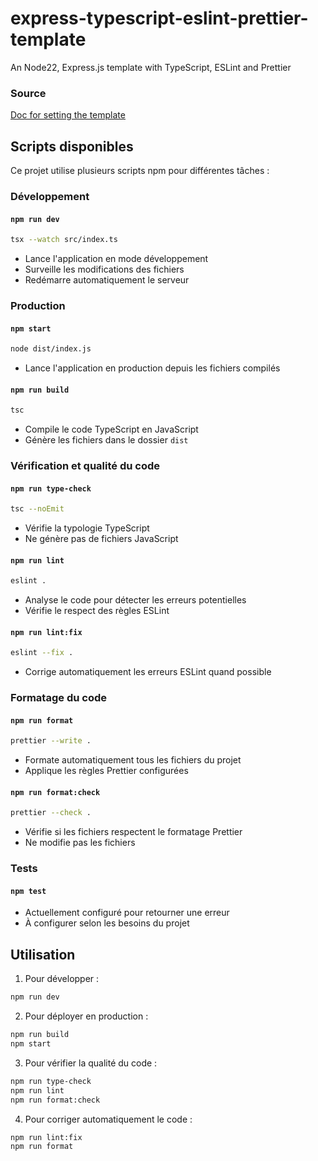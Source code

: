 # express-typescript-eslint-prettier-template

An Node22, Express.js template with TypeScript, ESLint and Prettier

### Source

[Doc for setting the template](https://medium.com/@gabrieldrouin/node-js-2025-guide-how-to-setup-express-js-with-typescript-eslint-and-prettier-b342cd21c30d)

## Scripts disponibles

Ce projet utilise plusieurs scripts npm pour différentes tâches :

### Développement

#### `npm run dev`

```bash
tsx --watch src/index.ts
```

- Lance l'application en mode développement
- Surveille les modifications des fichiers
- Redémarre automatiquement le serveur

### Production

#### `npm start`

```bash
node dist/index.js
```

- Lance l'application en production depuis les fichiers compilés

#### `npm run build`

```bash
tsc
```

- Compile le code TypeScript en JavaScript
- Génère les fichiers dans le dossier `dist`

### Vérification et qualité du code

#### `npm run type-check`

```bash
tsc --noEmit
```

- Vérifie la typologie TypeScript
- Ne génère pas de fichiers JavaScript

#### `npm run lint`

```bash
eslint .
```

- Analyse le code pour détecter les erreurs potentielles
- Vérifie le respect des règles ESLint

#### `npm run lint:fix`

```bash
eslint --fix .
```

- Corrige automatiquement les erreurs ESLint quand possible

### Formatage du code

#### `npm run format`

```bash
prettier --write .
```

- Formate automatiquement tous les fichiers du projet
- Applique les règles Prettier configurées

#### `npm run format:check`

```bash
prettier --check .
```

- Vérifie si les fichiers respectent le formatage Prettier
- Ne modifie pas les fichiers

### Tests

#### `npm test`

- Actuellement configuré pour retourner une erreur
- À configurer selon les besoins du projet

## Utilisation

1. Pour développer :

```bash
npm run dev
```

2. Pour déployer en production :

```bash
npm run build
npm start
```

3. Pour vérifier la qualité du code :

```bash
npm run type-check
npm run lint
npm run format:check
```

4. Pour corriger automatiquement le code :

```bash
npm run lint:fix
npm run format
```
